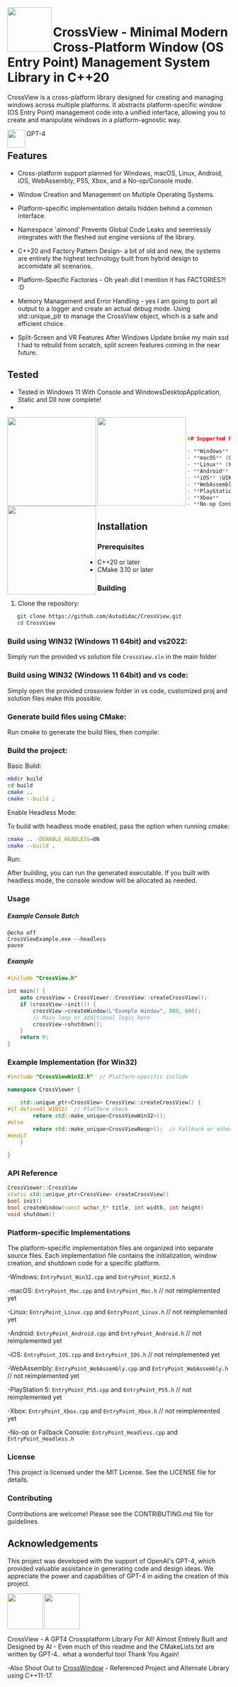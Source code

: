 <img align="left" src="image/1.jpg" width="100px"/>


# CrossView - Minimal Modern Cross-Platform Window (OS Entry Point) Management System Library in C++20
CrossView is a cross-platform library designed for creating and managing windows across multiple platforms. It abstracts platform-specific window (OS Entry Point) management code into a unified interface, allowing you to create and manipulate windows in a platform-agnostic way. 


<img align="left" src="image/gpt.jpg" width="40px"/>GPT-4



## Features


- Cross-platform support planned for Windows, macOS, Linux, Android, iOS, WebAssembly, PS5, Xbox, and a No-op/Console mode.
- Window Creation and Management on Multiple Operating Systems.
- Platform-specific implementation details hidden behind a common interface.
- Namespace 'almond' Prevents Global Code Leaks and seemlessly integrates with the fleshed out engine versions of the library.
- C++20 and Factory Pattern Design- a bit of old and new, the systems are entirely the highest technology built from hybrid design to accomidate all scenarios.
- Platform-Specific Factories - Oh yeah did I mention it has FACTORIES?! :D
- Memory Management and Error Handling - yes I am going to port all output to a logger and create an actual debug mode.
Using std::unique_ptr to manage the CrossView object, which is a safe and efficient choice.

- Split-Screen and VR Features
After Windows Update broke my main ssd I had to rebuild from scratch, split screen features coming in the near future.


## Tested

- Tested in Windows 11 With Console and WindowsDesktopApplication, Static and Dll now complete!
- 
<img align="left" src="image/2.png" width="200px"/>

<img align="left" src="image/1.png" width="200px"/>

<img align="left" src="image/4.png" width="200px"/>

```cpp



## Supported Platforms

- **Windows** (Win32)
- **macOS** (Cocoa)
- **Linux** (XCB or XLib)
- **Android**
- **iOS** (UIKit)
- **WebAssembly** (Emscripten)
- **PlayStation 5** (PS5)
- **Xbox**
- **No-op Console** (Headless mode)
```



## Installation



### Prerequisites

- C++20 or later
- CMake 3.10 or later



### Building

1. Clone the repository:
```sh
   git clone https://github.com/Autodidac/CrossView.git
   cd CrossView
```





### Build using WIN32 (Windows 11 64bit) and vs2022:
Simply run the provided vs solution file `CrossView.sln` in the main folder


### Build using WIN32 (Windows 11 64bit) and vs code:
Simply open the provided crossview folder in vs code, customized proj and solution files make this possible.


### Generate build files using CMake:
Run cmake to generate the build files, then compile:



### Build the project:
Basic Build:
```sh
mkdir build
cd build
cmake ..
cmake --build .
```
Enable Headless Mode:

To build with headless mode enabled, pass the option when running cmake:
```sh
cmake .. -DENABLE_HEADLESS=ON
cmake --build .
```
Run:

After building, you can run the generated executable. If you built with headless mode, the console window will be allocated as needed.


### Usage


##### Example Console Batch
```batch
@echo off
CrossViewExample.exe --headless
pause
```


##### Example
```cpp
#include "CrossView.h"

int main() {
    auto crossView = CrossViewer::CrossView::createCrossView();
    if (crossView->init()) {
        crossView->createWindow(L"Example Window", 800, 600);
        // Main loop or additional logic here
        crossView->shutdown();
    }
    return 0;
}
```


### Example Implementation (for Win32)
```cpp
#include "CrossViewWin32.h"  // Platform-specific include

namespace CrossViewer {

    std::unique_ptr<CrossView> CrossView::createCrossView() {
#if defined(_WIN32)  // Platform check
        return std::make_unique<CrossViewWin32>();
#else
        return std::make_unique<CrossViewNoop>();  // Fallback or other platform-specific class
#endif
    }

}
```


### API Reference

```cpp
CrossViewer::CrossView
static std::unique_ptr<CrossView> createCrossView()
bool init()
bool createWindow(const wchar_t* title, int width, int height)
void shutdown()

```



### Platform-specific Implementations
The platform-specific implementation files are organized into separate source files. Each implementation file contains the initialization, window creation, and shutdown code for a specific platform.

-Windows: `EntryPoint_Win32.cpp` and `EntryPoint_Win32.h`

-macOS: `EntryPoint_Mac.cpp` and `EntryPoint_Mac.h`  // not reimplemented yet

-Linux: `EntryPoint_Linux.cpp` and `EntryPoint_Linux.h`  // not reimplemented yet

-Android: `EntryPoint_Android.cpp` and `EntryPoint_Android.h`  // not reimplemented yet

-iOS: `EntryPoint_IOS.cpp` and `EntryPoint_IOS.h`  // not reimplemented yet

-WebAssembly: `EntryPoint_WebAssembly.cpp` and `EntryPoint_WebAssembly.h`  // not reimplemented yet

-PlayStation 5: `EntryPoint_PS5.cpp` and `EntryPoint_PS5.h`  // not reimplemented yet

-Xbox: `EntryPoint_Xbox.cpp` and `EntryPoint_Xbox.h`  // not reimplemented yet

-No-op or Fallback Console: `EntryPoint_Headless.cpp` and `EntryPoint_Headless.h`





### License
This project is licensed under the MIT License. See the LICENSE file for details.




### Contributing
Contributions are welcome! Please see the CONTRIBUTING.md file for guidelines.




## Acknowledgements
This project was developed with the support of OpenAI's GPT-4, which provided valuable assistance in generating code and design ideas. We appreciate the power and capabilities of GPT-4 in aiding the creation of this project.



<img align="left" src="image/2.jpg" width="80px"/>
<img align="center" src="image/gpt4all.png" width="80px"/>

CrossView - A GPT4 Crossplatform Library For All! Almost Entirely Built and Designed by AI - Even much of this readme and the CMakeLists.txt are written by GPT-4.. what a wonderful tool Thank You Again!



-Also Shout Out to [CrossWindow](https://github.com/alaingalvan/CrossWindow) - Referenced Project and Alternate Library using C++11-17.



